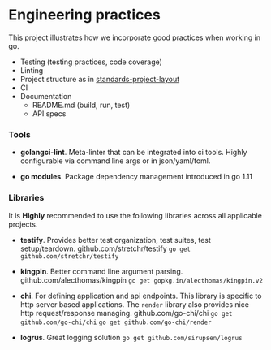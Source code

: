 # Engineering practices

This project illustrates how we incorporate good practices when working in go.
 * Testing (testing practices, code coverage)
 * Linting
 * Project structure as in [standards-project-layout](https://github.com/golang-standards/project-layout)
 * CI
 * Documentation
   * README.md (build, run, test)
   * API specs

### Tools
 * **golangci-lint**. Meta-linter that can be integrated into ci tools. Highly configurable via command line args or in json/yaml/toml.

 * **go modules**. Package dependency management introduced in go 1.11

### Libraries

It is **Highly** recommended to use the following libraries across all applicable projects.

 * **testify**. Provides better test organization, test suites, test setup/teardown.
 github.com/stretchr/testify
 `go get github.com/stretchr/testify`

 * **kingpin**. Better command line argument parsing.
 github.com/alecthomas/kingpin
 `go get gopkg.in/alecthomas/kingpin.v2`

 * **chi**. For defining application and api endpoints. This library is specific to http server based applications. The `render` library also provides nice http request/response managing.
 github.com/go-chi/chi
 `go get github.com/go-chi/chi`
 `go get github.com/go-chi/render`

 * **logrus**. Great logging solution
 `go get github.com/sirupsen/logrus`

